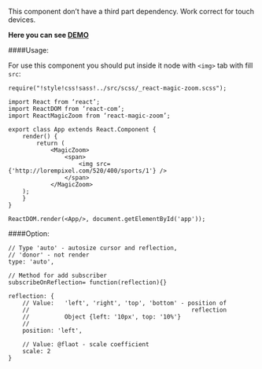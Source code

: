 This component don’t have a third part dependency.
Work correct for touch devices.

**Here you can see [DEMO](http://ilkorn.github.io/react-magic-zoom/)**

####Usage:

For use this component you should put inside it node with `<img>` tab with fill `src`:

```
require("!style!css!sass!../src/scss/_react-magic-zoom.scss");

import React from ‘react’;
import ReactDOM from ‘react-com’;
import ReactMagicZoom from ‘react-magic-zoom’;

export class App extends React.Component {
    render() {
        return (
            <MagicZoom>
                <span>
                    <img src={'http://lorempixel.com/520/400/sports/1'} />
                </span>
            </MagicZoom>
	);
    }
}

ReactDOM.render(<App/>, document.getElementById('app'));
```
####Option:

```
// Type 'auto' - autosize cursor and reflection,
// 'donor' - not render
type: 'auto',

// Method for add subscriber
subscribeOnReflection= function(reflection){}

reflection: {
    // Value:   'left', 'right', 'top', 'bottom' - position of
    //                                              reflection
    //          Object {left: '10px', top: '10%'}
    //
    position: 'left',

    // Value: @flaot - scale coefficient
    scale: 2
}
```
